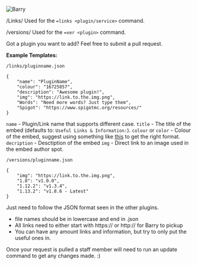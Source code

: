 ![Barry](https://helpch.at/resources/barry_header.png)

/Links/
Used for the `=links <plugin/service>` command.

/versions/
Used for the `=ver <plugin>` command.

Got a plugin you want to add? Feel free to submit a pull request.

**Example Templates:**

`/links/pluginname.json`
```
{
    "name": "PluginName",
	"colour": "16725857",
    "description": "Awesome plugin!",
    "img": "https://link.to.the.img.png",
    "Words": "Need more words? Just type them",
    "Spigot": "https://www.spigotmc.org/resources/"
}
```

`name` - Plugin/Link name that supports different case.
`title` - The title of the embed (defaults to: `Useful Links & Information:`).
`colour` or `color` - Colour of the embed, suggest using something like [this](https://leovoel.github.io/embed-visualizer/) to get the right format.
`decription` - Desctiption of the embed
`img` - Direct link to an image used in the embed author spot.

`/versions/pluginname.json`
```
{
    "img": "https://link.to.the.img.png",
    "1.8": "v1.0.0",
    "1.12.2": "v1.3.4",
    "1.13.2": "v1.8.6 - Latest"
}
```

Just need to follow the JSON format seen in the other plugins.
  - file names should be in lowercase and end in .json
  - All links need to either start with https:// or http:// for Barry to pickup
  - You can have any amount links and information, but try to only put the useful ones in.
  
Once your request is pulled a staff member will need to run an update command to get any changes made. :)
